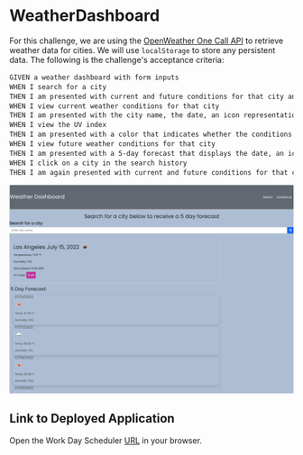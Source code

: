 # WeatherDashboard
For this challenge, we are using the [OpenWeather One Call API](https://openweathermap.org/api/one-call-api) to retrieve weather data for cities. We will use `localStorage` to store any persistent data. The following is the challenge's acceptance criteria:

```md
GIVEN a weather dashboard with form inputs
WHEN I search for a city
THEN I am presented with current and future conditions for that city and that city is added to the search history
WHEN I view current weather conditions for that city
THEN I am presented with the city name, the date, an icon representation of weather conditions, the temperature, the humidity, the wind speed, and the UV index
WHEN I view the UV index
THEN I am presented with a color that indicates whether the conditions are favorable, moderate, or severe
WHEN I view future weather conditions for that city
THEN I am presented with a 5-day forecast that displays the date, an icon representation of weather conditions, the temperature, the wind speed, and the humidity
WHEN I click on a city in the search history
THEN I am again presented with current and future conditions for that city
```
![Screenshot of Webpage Mock Up](./assets/weatherdashss.png)

## Link to Deployed Application 
Open the Work Day Scheduler [URL]() in your browser. 